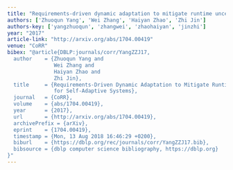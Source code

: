```yaml
---
title: "Requirements-driven dynamic adaptation to mitigate runtime uncertainties for self-adaptive systems"
authors: ['Zhuoqun Yang', 'Wei Zhang', 'Haiyan Zhao', 'Zhi Jin']
authors-key: ['yangzhuoqun', 'zhangwei', 'zhaohaiyan', 'jinzhi']
year: "2017"
article-link: "http://arxiv.org/abs/1704.00419"
venue: "CoRR"
bibex: "@article{DBLP:journals/corr/YangZZJ17,
  author    = {Zhuoqun Yang and
               Wei Zhang and
               Haiyan Zhao and
               Zhi Jin},
  title     = {Requirements-Driven Dynamic Adaptation to Mitigate Runtime Uncertainties
               for Self-Adaptive Systems},
  journal   = {CoRR},
  volume    = {abs/1704.00419},
  year      = {2017},
  url       = {http://arxiv.org/abs/1704.00419},
  archivePrefix = {arXiv},
  eprint    = {1704.00419},
  timestamp = {Mon, 13 Aug 2018 16:46:29 +0200},
  biburl    = {https://dblp.org/rec/journals/corr/YangZZJ17.bib},
  bibsource = {dblp computer science bibliography, https://dblp.org}
}"
---
```

